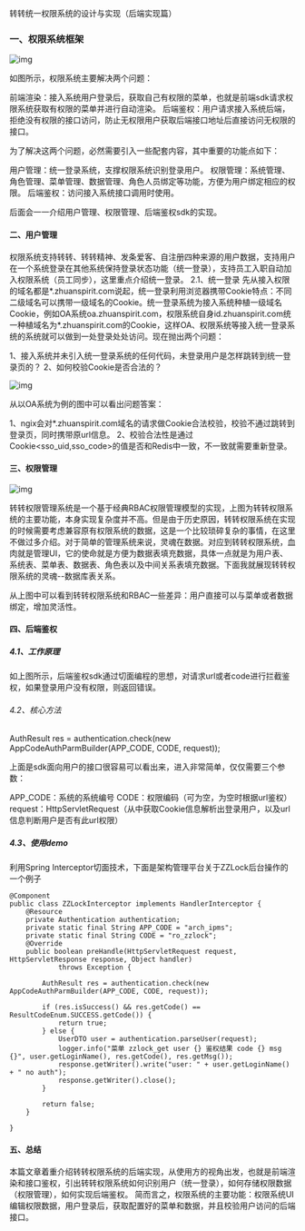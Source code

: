 转转统一权限系统的设计与实现（后端实现篇）

### 一、权限系统框架

![img](https://p3-juejin.byteimg.com/tos-cn-i-k3u1fbpfcp/39de580688bf4fc793e7aedc41847d29~tplv-k3u1fbpfcp-zoom-in-crop-mark:3024:0:0:0.awebp)

如图所示，权限系统主要解决两个问题：

前端渲染：接入系统用户登录后，获取自己有权限的菜单，也就是前端sdk请求权限系统获取有权限的菜单并进行自动渲染。
后端鉴权：用户请求接入系统后端，拒绝没有权限的接口访问，防止无权限用户获取后端接口地址后直接访问无权限的接口。

为了解决这两个问题，必然需要引入一些配套内容，其中重要的功能点如下：

用户管理：统一登录系统，支撑权限系统识别登录用户。
权限管理：系统管理、角色管理、菜单管理、数据管理、角色人员绑定等功能，方便为用户绑定相应的权限。
后端鉴权：访问接入系统接口调用时使用。

后面会一一介绍用户管理、权限管理、后端鉴权sdk的实现。

#### 二、用户管理

权限系统支持转转、转转精神、发条爱客、自注册四种来源的用户数据，支持用户在一个系统登录在其他系统保持登录状态功能（统一登录），支持员工入职自动加入权限系统（员工同步），这里重点介绍统一登录。
2.1、统一登录
先从接入权限的域名都是*.zhuanspirit.com说起，统一登录利用浏览器携带Cookie特点：不同二级域名可以携带一级域名的Cookie。统一登录系统为接入系统种植一级域名Cookie，例如OA系统oa.zhuanspirit.com，权限系统自身id.zhuanspirit.com统一种植域名为*.zhuanspirit.com的Cookie，这样OA、权限系统等接入统一登录系统的系统就可以做到一处登录处处访问。现在抛出两个问题：

1、接入系统并未引入统一登录系统的任何代码，未登录用户是怎样跳转到统一登录页的？
2、如何校验Cookie是否合法的？

![img](https://p3-juejin.byteimg.com/tos-cn-i-k3u1fbpfcp/846dad9cb71841bc8303eb6096869c70~tplv-k3u1fbpfcp-zoom-in-crop-mark:3024:0:0:0.awebp)


从以OA系统为例的图中可以看出问题答案：

1、ngix会对*.zhuanspirit.com域名的请求做Cookie合法校验，校验不通过跳转到登录页，同时携带原url信息。
2、校验合法性是通过Cookie<sso_uid,sso_code>的值是否和Redis中一致，不一致就需要重新登录。

#### 三、权限管理

![img](https://p3-juejin.byteimg.com/tos-cn-i-k3u1fbpfcp/17558a117196447ba8076faec9a6ff7e~tplv-k3u1fbpfcp-zoom-in-crop-mark:3024:0:0:0.awebp)

转转权限管理系统是一个基于经典RBAC权限管理模型的实现，上图为转转权限系统的主要功能，本身实现复杂度并不高。但是由于历史原因，转转权限系统在实现的时候需要考虑兼容原有权限系统的数据，这是一个比较琐碎复杂的事情，在这里不做过多介绍。对于简单的管理系统来说，灵魂在数据。对应到转转权限系统，血肉就是管理UI，它的使命就是方便为数据表填充数据，具体一点就是为用户表、系统表、菜单表、数据表、角色表以及中间关系表填充数据。下面我就展现转转权限系统的灵魂--数据库表关系。

从上图中可以看到转转权限系统和RBAC一些差异：用户直接可以与菜单或者数据绑定，增加灵活性。

#### 四、后端鉴权

##### 4.1、工作原理

如上图所示，后端鉴权sdk通过切面编程的思想，对请求url或者code进行拦截鉴权，如果登录用户没有权限，则返回错误。

###### 4.2、核心方法

AuthResult res = authentication.check(new AppCodeAuthParmBuilder(APP_CODE, CODE, request));

上面是sdk面向用户的接口很容易可以看出来，进入非常简单，仅仅需要三个参数：

APP_CODE：系统的系统编号
CODE：权限编码（可为空，为空时根据url鉴权）
request：HttpServletRequest（从中获取Cookie信息解析出登录用户，以及url信息判断用户是否有此url权限）

##### 4.3、使用demo

利用Spring Interceptor切面技术，下面是架构管理平台关于ZZLock后台操作的一个例子

```
@Component
public class ZZLockInterceptor implements HandlerInterceptor {
    @Resource
    private Authentication authentication;
    private static final String APP_CODE = "arch_ipms";
    private static final String CODE = "ro_zzlock";
    @Override
    public boolean preHandle(HttpServletRequest request, HttpServletResponse response, Object handler)
            throws Exception {

        AuthResult res = authentication.check(new AppCodeAuthParmBuilder(APP_CODE, CODE, request));
    
        if (res.isSuccess() && res.getCode() == ResultCodeEnum.SUCCESS.getCode()) {
            return true;
        } else {
            UserDTO user = authentication.parseUser(request);
            logger.info("菜单 zzlock_get user {} 鉴权结果 code {} msg {}", user.getLoginName(), res.getCode(), res.getMsg());
            response.getWriter().write("user: " + user.getLoginName() + " no auth");
            response.getWriter().close();
        }
    
        return false;
    }

}
```

#### 五、总结

本篇文章着重介绍转转权限系统的后端实现，从使用方的视角出发，也就是前端渲染和接口鉴权，引出转转权限系统如何识别用户（统一登录），如何存储权限数据（权限管理），如何实现后端鉴权。
简而言之，权限系统的主要功能：权限系统UI编辑权限数据，用户登录后，获取配置好的菜单和数据，并且校验用户访问的后端接口。